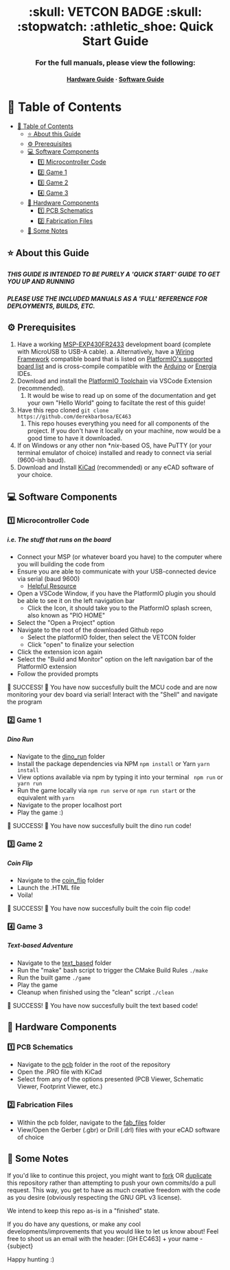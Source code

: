 <div align=center>
<h1> :skull: VETCON BADGE :skull: <br/>
:stopwatch: :athletic_shoe: Quick Start Guide </h1>
<h3> For the full manuals, please view the following: </h3>
<h4>
<h4>
    <a href="notes/README_HARDWARE.md">Hardware Guide</a>
  <span> · </span>
    <a href="notes/README_SOFTWARE.md">Software Guide</a>
</h4>

</div>


# :notebook_with_decorative_cover: Table of Contents
- [:notebook_with_decorative_cover: Table of Contents](#notebook_with_decorative_cover-table-of-contents)
  - [:star: About this Guide](#star-about-this-guide)
  - [:gear: Prerequisites](#gear-prerequisites)
  - [:computer: Software Components](#computer-software-components)
    - [:one: Microcontroller Code](#one-microcontroller-code)
    - [:two: Game 1](#two-game-1)
    - [:three: Game 2](#three-game-2)
    - [:four: Game 3](#four-game-3)
  - [:hammer: Hardware Components](#hammer-hardware-components)
    - [:one: PCB Schematics](#one-pcb-schematics)
    - [:two: Fabrication Files](#two-fabrication-files)
  - [:memo: Some Notes](#memo-some-notes)

## :star: About this Guide
<h5> THIS GUIDE IS INTENDED TO BE PURELY A 'QUICK START' GUIDE TO GET YOU UP AND RUNNING </h5>
<h5> PLEASE USE THE INCLUDED MANUALS AS A 'FULL' REFERENCE FOR DEPLOYMENTS, BUILDS, ETC.</h5>

## :gear: Prerequisites
1. Have a working [MSP-EXP430FR2433](https://www.ti.com/tool/MSP-EXP430FR2433) development board (complete with MicroUSB to USB-A cable).
a. Alternatively, have a [Wiring Framework](http://wiring.org.co/) compatible board that is listed on [PlatformIO's supported board list](https://registry.platformio.org/search?t=platform&f=arduino&p=1) and is cross-compile compatible with the [Arduino](https://www.arduino.cc/en/software) or [Energia](https://energia.nu/) IDEs.
2. Download and install the [PlatformIO Toolchain](https://platformio.org/platformio-ide) via VSCode Extension (recommended).
   1. It would be wise to read up on some of the documentation and get your own "Hello World" going to faciltate the rest of this guide!
3. Have this repo cloned ```git clone https://github.com/derekbarbosa/EC463```
   1. This repo houses everything you need for all components of the project. If you don't have it locally on your machine, now would be a good time to have it downloaded.
4. If on Windows or any other non **nix*-based OS, have PuTTY (or your terminal emulator of choice) installed and ready to connect via serial (9600-ish baud). 
5. Download and Install [KiCad](https://www.kicad.org/download/) (recommended) or any eCAD software of your choice.
## :computer: Software Components

### :one: Microcontroller Code 
<h5> i.e. The stuff that runs on the board</h5>

- Connect your MSP (or whatever board you have) to the computer where you will building the code from
- Ensure you are able to communicate with your USB-connected device via serial (baud 9600)
  - [Helpful Resource](https://learn.sparkfun.com/tutorials/terminal-basics/connecting-to-your-device)
- Open a VSCode Window, if you have the PlatformIO plugin you should be able to see it on the left navigation bar
  - Click the Icon, it should take you to the PlatformIO splash screen, also known as "PIO HOME"
- Select the "Open a Project" option
- Navigate to the root of the downloaded Github repo
  - Select the platformIO folder, then select the VETCON folder
  - Click "open" to finalize your selection
- Click the extension icon again
- Select the "Build and Monitor" option on the left navigation bar of the PlatformIO extension
- Follow the provided prompts
  
:star2: SUCCESS! :star2:
You have now succesfully built the MCU code and are now monitoring your dev board via serial!
Interact with the "Shell" and navigate the program


### :two: Game 1
<h5> Dino Run </h5>

- Navigate to the [dino_run](../minigames/dino_run/) folder
- Install the package dependencies via NPM ``` npm install ``` or Yarn ``` yarn install ```
- View options available via npm by typing it into your terminal ``` npm run``` or ``` yarn run```
- Run the game locally via ```npm run serve``` or ```npm run start``` or the equivalent with ``` yarn ```
- Navigate to the proper localhost port
- Play the game :)

:star2: SUCCESS! :star2:
You have now succesfully built the dino run code!

### :three: Game 2
<h5> Coin Flip </h5>

- Navigate to the [coin_flip](../minigames/coin_flip) folder
- Launch the .HTML file
- Voila!

:star2: SUCCESS! :star2:
You have now succesfully built the coin flip code!

### :four: Game 3
<h5> Text-based Adventure</h5>

- Navigate to the [text_based](../mingames/text_based) folder
- Run the "make" bash script to trigger the CMake Build Rules ``` ./make ```
- Run the built game ``` ./game ```
- Play the game
- Cleanup when finished using the "clean" script ```./clean```

:star2: SUCCESS! :star2:
You have now succesfully built the text based code!

## :hammer: Hardware Components

### :one: PCB Schematics
- Navigate to the [pcb](../pcb/) folder in the root of the repository
- Open the .PRO file with KiCad
- Select from any of the options presented (PCB Viewer, Schematic Viewer, Footprint Viewer, etc.)

### :two: Fabrication Files
- Within the pcb folder, navigate to the [fab_files](../pcb/fab_files/) folder
- View/Open the Gerber (.gbr) or Drill (.drl) files with your eCAD software of choice


## :memo: Some Notes
If you'd like to continue this project, you might want to [fork](https://docs.github.com/en/get-started/quickstart/fork-a-repo) OR [duplicate](https://docs.github.com/en/repositories/creating-and-managing-repositories/duplicating-a-repository) this repository rather than attempting to push your own commits/do a pull request. This way, you get to have as much creative freedom with the code as you desire (obviously respecting the GNU GPL v3 license).

We intend to keep this repo as-is in a "finished" state. 

If you do have any questions, or make any cool developments/improvements that you would like to let us know about! Feel free to shoot us an email with the header: [GH EC463] + your name - {subject}

Happy hunting :)